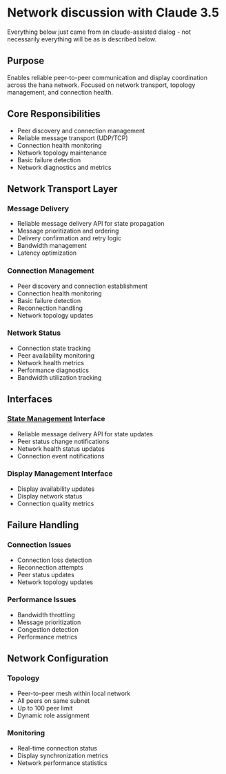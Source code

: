 # Network discussion with Claude 3.5
Everything below just came from an claude-assisted dialog - not necessarily everything will be as is described below.
## Purpose
Enables reliable peer-to-peer communication and display coordination across the hana network. Focused on network transport, topology management, and connection health.
## Core Responsibilities
- Peer discovery and connection management
- Reliable message transport (UDP/TCP)
- Connection health monitoring
- Network topology maintenance
- Basic failure detection
- Network diagnostics and metrics
## Network Transport Layer
### Message Delivery
- Reliable message delivery API for state propagation
- Message prioritization and ordering
- Delivery confirmation and retry logic
- Bandwidth management
- Latency optimization
### Connection Management
- Peer discovery and connection establishment
- Connection health monitoring
- Basic failure detection
- Reconnection handling
- Network topology updates
### Network Status
- Connection state tracking
- Peer availability monitoring
- Network health metrics
- Performance diagnostics
- Bandwidth utilization tracking
## Interfaces
### [State Management](./state.md) Interface
- Reliable message delivery API for state updates
- Peer status change notifications
- Network health status updates
- Connection event notifications
### Display Management Interface
- Display availability updates
- Display network status
- Connection quality metrics
## Failure Handling
### Connection Issues
- Connection loss detection
- Reconnection attempts
- Peer status updates
- Network topology updates
### Performance Issues
- Bandwidth throttling
- Message prioritization
- Congestion detection
- Performance metrics
## Network Configuration
### Topology
- Peer-to-peer mesh within local network
- All peers on same subnet
- Up to 100 peer limit
- Dynamic role assignment
### Monitoring
- Real-time connection status
- Display synchronization metrics
- Network performance statistics

